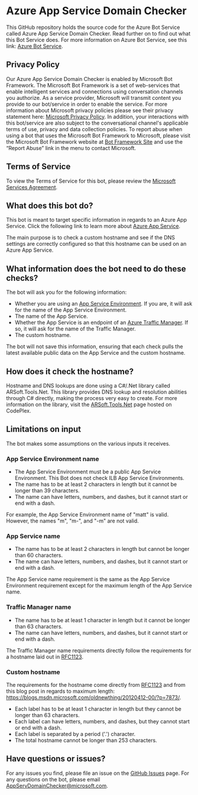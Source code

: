 # Azure App Service Domain Checker
This GitHub repository holds the source code for the Azure Bot Service called Azure App Service Domain Checker. Read further on to find out what this Bot Service does.
For more information on Azure Bot Service, see this link: [Azure Bot Service](https://docs.botframework.com/en-us/azure-bot-service/).

## Privacy Policy
Our Azure App Service Domain Checker is enabled by Microsoft Bot Framework. The Microsoft Bot Framework is a set of web-services that enable intelligent services and connections using conversation channels you authorize. As a service provider, Microsoft will transmit content you provide to our bot/service in order to enable the service. For more information about Microsoft privacy policies please see their privacy statement here: [Microsoft Privacy Policy](http://go.microsoft.com/fwlink/?LinkId=521839). In addition, your interactions with this bot/service are also subject to the conversational channel's applicable terms of use, privacy and data collection policies. To report abuse when using a bot that uses the Microsoft Bot Framework to Microsoft, please visit the Microsoft Bot Framework website at [Bot Framework Site](https://www.botframework.com) and use the “Report Abuse” link in the menu to contact Microsoft.

## Terms of Service
To view the Terms of Service for this bot, please review the [Microsoft Services Agreement](https://www.microsoft.com/en-us/servicesagreement/).

## What does this bot do?
This bot is meant to target specific information in regards to an Azure App Service. Click the following link to learn more about [Azure App Service](https://docs.microsoft.com/en-us/azure/app-service/app-service-value-prop-what-is).

The main purpose is to check a custom hostname and see if the DNS settings are correctly configured so that this hostname can be used on an Azure App Service.

## What information does the bot need to do these checks?
The bot will ask you for the following information:

* Whether you are using an [App Service Environment](https://docs.microsoft.com/en-us/azure/app-service-web/app-service-app-service-environment-intro). If you are, it will ask for the name of the App Service Environment.
* The name of the App Service.
* Whether the App Service is an endpoint of an [Azure Traffic Manager](https://docs.microsoft.com/en-us/azure/traffic-manager/traffic-manager-overview). If so, it will ask for the name of the Traffic Manager.
* The custom hostname.

The bot will not save this information, ensuring that each check pulls the latest available public data on the App Service and the custom hostname.

## How does it check the hostname?
Hostname and DNS lookups are done using a C#/.Net library called ARSoft.Tools.Net. This library provides DNS lookup and resolution abilities through C# directly, making the process very easy to create.
For more information on the library, visit the [ARSoft.Tools.Net](http://arsofttoolsnet.codeplex.com/) page hosted on CodePlex.

## Limitations on input
The bot makes some assumptions on the various inputs it receives. 

### App Service Environment name
* The App Service Environment must be a public App Service Environment. This Bot does not check ILB App Service Environments.
* The name has to be at least 2 characters in length but it cannot be longer than 39 characters. 
* The name can have letters, numbers, and dashes, but it cannot start or end with a dash.

For example, the App Service Environment name of "matt" is valid. However, the names "m", "m-", and "-m" are not valid.

### App Service name
* The name has to be at least 2 characters in length but cannot be longer than 60 characters. 
* The name can have letters, numbers, and dashes, but it cannot start or end with a dash.

The App Service name requirement is the same as the App Service Environment requirement except for the maximum length of the App Service name.

### Traffic Manager name
* The name has to be at least 1 character in length but it cannot be longer than 63 characters. 
* The name can have letters, numbers, and dashes, but it cannot start or end with a dash.

The Traffic Manager name requirements directly follow the requirements for a hostname laid out in [RFC1123](https://tools.ietf.org/html/rfc1123#page-13).

### Custom hostname
The requirements for the hostname come directly from [RFC1123](https://tools.ietf.org/html/rfc1123#page-13) and from this blog post in regards to maximum length: https://blogs.msdn.microsoft.com/oldnewthing/20120412-00/?p=7873/.

* Each label has to be at least 1 character in length but they cannot be longer than 63 characters. 
* Each label can have letters, numbers, and dashes, but they cannot start or end with a dash.
* Each label is separated by a period ('.') character.
* The total hostname cannot be longer than 253 characters.

## Have questions or issues?
For any issues you find, please file an issue on the [GitHub Issues](https://github.com/MattTatoczenko/AppServiceDomainChecker/issues) page.
For any questions on the bot, please email [AppServDomainChecker@microsoft.com](mailto:AppServDomainChecker@microsoft).
